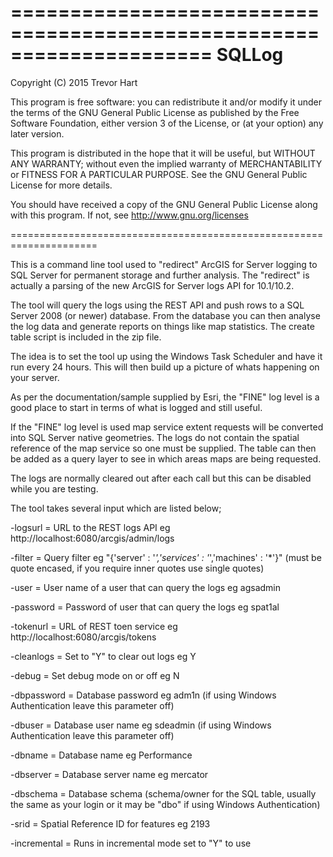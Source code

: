 =====================================================================
SQLLog
=====================================================================

Copyright (C) 2015 Trevor Hart

This program is free software: you can redistribute it and/or modify
it under the terms of the GNU General Public License as published by
the Free Software Foundation, either version 3 of the License, or
(at your option) any later version.

This program is distributed in the hope that it will be useful,
but WITHOUT ANY WARRANTY; without even the implied warranty of
MERCHANTABILITY or FITNESS FOR A PARTICULAR PURPOSE.  See the
GNU General Public License for more details.

You should have received a copy of the GNU General Public License
along with this program.  If not, see http://www.gnu.org/licenses

=====================================================================

This is a command line tool used to "redirect" ArcGIS for Server logging to SQL Server for permanent storage and further analysis. The "redirect" is actually a parsing of the new ArcGIS for Server logs API for 10.1/10.2.

The tool will query the logs using the REST API and push rows to a SQL Server 2008 (or newer) database. From the database you can then analyse the log data and generate reports on things like map statistics. The create table script is included in the zip file.

The idea is to set the tool up using the Windows Task Scheduler and have it run every 24 hours. This will then build up a picture of whats happening on your server.

As per the documentation/sample supplied by Esri, the "FINE" log level is a good place to start in terms of what is logged and still useful.

If the "FINE" log level is used map service extent requests will be converted into SQL Server native geometries. The logs do not contain the spatial reference of the map service so one must be supplied. The table can then be added as a query layer to see in which areas maps are being requested.

The logs are normally cleared out after each call but this can be disabled while you are testing.

The tool takes several input which are listed below;

-logsurl = URL to the REST logs API eg http://localhost:6080/arcgis/admin/logs

-filter = Query filter eg "{'server' : '*','services' : '*','machines' : '*'}" (must be quote encased, if you require inner quotes use single quotes) 

-user = User name of a user that can query the logs eg agsadmin 

-password = Password of user that can query the logs eg spat1al 

-tokenurl = URL of REST toen service eg http://localhost:6080/arcgis/tokens 

-cleanlogs = Set to "Y" to clear out logs eg Y 

-debug = Set debug mode on or off eg N 

-dbpassword = Database password eg adm1n (if using Windows Authentication leave this parameter off)

-dbuser = Database user name eg sdeadmin (if using Windows Authentication leave this parameter off)

-dbname = Database name eg Performance 

-dbserver = Database server name eg mercator

-dbschema = Database schema (schema/owner for the SQL table, usually the same as your login or it may be "dbo" if using Windows Authentication)

-srid = Spatial Reference ID for features eg 2193

-incremental = Runs in incremental mode set to "Y" to use
 
